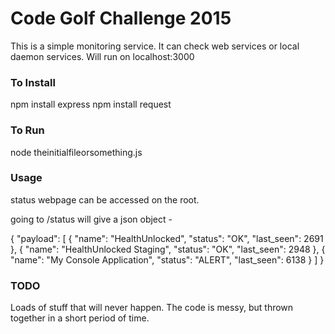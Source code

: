 # Code Golf Challenge 2015

This is a simple monitoring service.
It can check web services or local daemon services.
Will run on localhost:3000

### To Install

npm install express
npm install request

### To Run

node theinitialfileorsomething.js

### Usage

status webpage can be accessed on the root.

going to /status will give a json object -

{
  "payload": [
    {
      "name": "HealthUnlocked",
      "status": "OK",
      "last_seen": 2691
    },
    {
      "name": "HealthUnlocked Staging",
      "status": "OK",
      "last_seen": 2948
    },
    {
      "name": "My Console Application",
      "status": "ALERT",
      "last_seen": 6138
    }
  ]
}

### TODO

Loads of stuff that will never happen.
The code is messy, but thrown together in a short period of time.